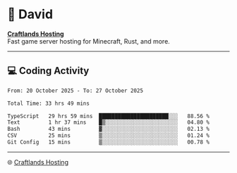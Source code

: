 # 👋 David

**[Craftlands Hosting](https://craftlands.host)**  
Fast game server hosting for Minecraft, Rust, and more.

---

## 💻 Coding Activity

<!--START_SECTION:waka-->

```txt
From: 20 October 2025 - To: 27 October 2025

Total Time: 33 hrs 49 mins

TypeScript   29 hrs 59 mins  ██████████████████████░░░   88.56 %
Text         1 hr 37 mins    █▒░░░░░░░░░░░░░░░░░░░░░░░   04.80 %
Bash         43 mins         ▓░░░░░░░░░░░░░░░░░░░░░░░░   02.13 %
CSV          25 mins         ▒░░░░░░░░░░░░░░░░░░░░░░░░   01.24 %
Git Config   15 mins         ▒░░░░░░░░░░░░░░░░░░░░░░░░   00.78 %
```

<!--END_SECTION:waka-->

---

🌐 [Craftlands Hosting](https://craftlands.host)  
